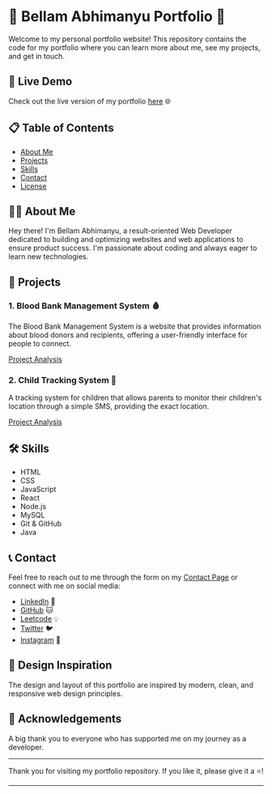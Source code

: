# 🌟 Bellam Abhimanyu Portfolio 🌟

Welcome to my personal portfolio website! This repository contains the code for my portfolio where you can learn more about me, see my projects, and get in touch. 

## 🚀 Live Demo

Check out the live version of my portfolio [here](https://your-live-portfolio-link.com) 🌐

## 📋 Table of Contents

- [About Me](#-about-me)
- [Projects](#-projects)
- [Skills](#-skills)
- [Contact](#-contact)
- [License](#-license)

## 👨‍💻 About Me

Hey there! I'm Bellam Abhimanyu, a result-oriented Web Developer dedicated to building and optimizing websites and web applications to ensure product success. I'm passionate about coding and always eager to learn new technologies.

## 💼 Projects

### 1. Blood Bank Management System 🩸
The Blood Bank Management System is a website that provides information about blood donors and recipients, offering a user-friendly interface for people to connect.

[Project Analysis](https://mlritbbms.netlify.app/)

### 2. Child Tracking System 🧒
A tracking system for children that allows parents to monitor their children's location through a simple SMS, providing the exact location.

[Project Analysis](#)

## 🛠 Skills

- HTML
- CSS
- JavaScript
- React
- Node.js
- MySQL
- Git & GitHub
- Java

## 📞 Contact

Feel free to reach out to me through the form on my [Contact Page](#Contact) or connect with me on social media:

- [LinkedIn](https://www.linkedin.com/in/bellam-abhimanyu/) 🔗
- [GitHub](https://github.com/Abhi13388) 🐱
- [Leetcode](https://leetcode.com/u/user0249TE/) 💡
- [Twitter](https://x.com/bellamabhi1) 🐦
- [Instagram](https://www.instagram.com/___.abhi.__01/) 📸

## 🎨 Design Inspiration

The design and layout of this portfolio are inspired by modern, clean, and responsive web design principles.

## 🙏 Acknowledgements

A big thank you to everyone who has supported me on my journey as a developer.

---

Thank you for visiting my portfolio repository. If you like it, please give it a ⭐️!

---
